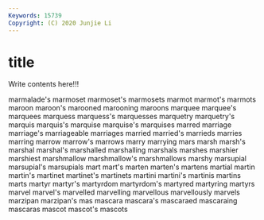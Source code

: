 ```yaml
---
Keywords: 15739
Copyright: (C) 2020 Junjie Li
---
```


# title

Write contents here!!!
 
marmalade's 
marmoset 
marmoset's 
marmosets 
marmot 
marmot's 
marmots 
maroon
maroon's 
marooned 
marooning 
maroons 
marquee 
marquee's 
marquees 
marquess 
marquess's 
marquesses
marquetry 
marquetry's 
marquis 
marquis's 
marquise 
marquise's 
marquises 
marred 
marriage 
marriage's
marriageable 
marriages 
married 
married's 
marrieds 
marries 
marring 
marrow 
marrow's 
marrows
marry 
marrying 
mars 
marsh 
marsh's 
marshal 
marshal's 
marshalled 
marshalling 
marshals
marshes 
marshier 
marshiest 
marshmallow 
marshmallow's 
marshmallows 
marshy 
marsupial 
marsupial's 
marsupials
mart 
mart's 
marten 
marten's 
martens 
martial 
martin 
martin's 
martinet 
martinet's
martinets 
martini 
martini's 
martinis 
martins 
marts 
martyr 
martyr's 
martyrdom 
martyrdom's
martyred 
martyring 
martyrs 
marvel 
marvel's 
marvelled 
marvelling 
marvellous 
marvellously 
marvels
marzipan 
marzipan's 
mas 
mascara 
mascara's 
mascaraed 
mascaraing 
mascaras 
mascot 
mascot's
mascots 
